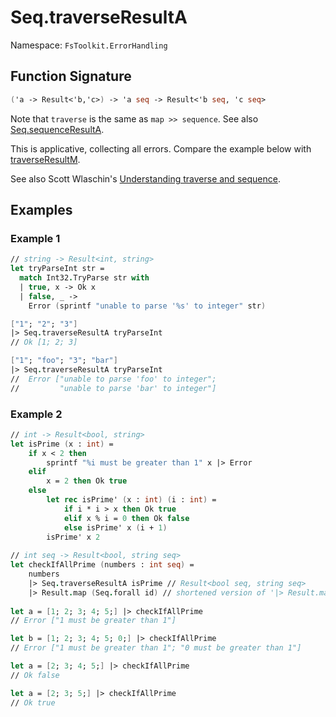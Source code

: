# Seq.traverseResultA

Namespace: `FsToolkit.ErrorHandling`

## Function Signature

```fsharp
('a -> Result<'b,'c>) -> 'a seq -> Result<'b seq, 'c seq>
```

Note that `traverse` is the same as `map >> sequence`. See also [Seq.sequenceResultA](sequenceResultA.md).

This is applicative, collecting all errors. Compare the example below with [traverseResultM](traverseResultM.md).

See also Scott Wlaschin's [Understanding traverse and sequence](https://fsharpforfunandprofit.com/posts/elevated-world-4/).

## Examples

### Example 1

```fsharp
// string -> Result<int, string>
let tryParseInt str =
  match Int32.TryParse str with
  | true, x -> Ok x
  | false, _ -> 
    Error (sprintf "unable to parse '%s' to integer" str)

["1"; "2"; "3"]
|> Seq.traverseResultA tryParseInt
// Ok [1; 2; 3]

["1"; "foo"; "3"; "bar"]
|> Seq.traverseResultA tryParseInt
//  Error ["unable to parse 'foo' to integer";
//         "unable to parse 'bar' to integer"]
```

### Example 2

```fsharp
// int -> Result<bool, string>
let isPrime (x : int) =
    if x < 2 then 
        sprintf "%i must be greater than 1" x |> Error
    elif 
        x = 2 then Ok true
    else
        let rec isPrime' (x : int) (i : int) =
            if i * i > x then Ok true
            elif x % i = 0 then Ok false
            else isPrime' x (i + 1)
        isPrime' x 2
  
// int seq -> Result<bool, string seq>      
let checkIfAllPrime (numbers : int seq) =
    numbers
    |> Seq.traverseResultA isPrime // Result<bool seq, string seq>
    |> Result.map (Seq.forall id) // shortened version of '|> Result.map (fun boolSeq -> boolSeq |> Seq.map (fun x -> x = true))'
    
let a = [1; 2; 3; 4; 5;] |> checkIfAllPrime
// Error ["1 must be greater than 1"]

let b = [1; 2; 3; 4; 5; 0;] |> checkIfAllPrime
// Error ["1 must be greater than 1"; "0 must be greater than 1"]

let a = [2; 3; 4; 5;] |> checkIfAllPrime
// Ok false

let a = [2; 3; 5;] |> checkIfAllPrime
// Ok true
```
